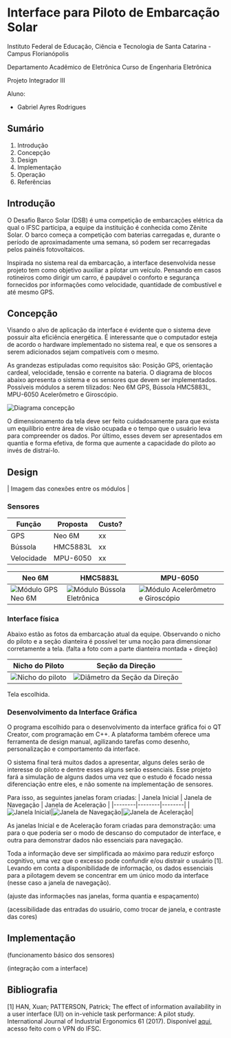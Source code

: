 # Interface para Piloto de Embarcação Solar

Instituto Federal de Educação, Ciência e Tecnologia de Santa Catarina - Campus Florianópolis

Departamento Acadêmico de Eletrônica Curso de Engenharia Eletrônica

Projeto Integrador III

Aluno:

* Gabriel Ayres Rodrigues


## Sumário

1. Introdução
2. Concepção
3. Design
4. Implementação
5. Operação
6. Referências


## Introdução 

O Desafio Barco Solar (DSB) é uma competição de embarcações elétrica da qual o IFSC participa, a equipe da instituição é conhecida como Zênite Solar. O barco começa a competição com baterias carregadas e, durante o período de aproximadamente uma semana, só podem ser recarregadas pelos painéis fotovoltaicos.

Inspirada no sistema real da embarcação, a interface desenvolvida nesse projeto tem como objetivo auxiliar a pilotar um veículo. Pensando em casos rotineiros como dirigir um carro, é paupável o conforto e segurança fornecidos por informações como velocidade, quantidade de combustível e até mesmo GPS.


## Concepção 

Visando o alvo de aplicação da interface é evidente que o sistema deve possuir alta eficiência energética. É interessante que o computador esteja de acordo o hardware implementado no sistema real, e que os sensores a serem adicionados sejam compatíveis com o mesmo.

As grandezas estipuladas como requisitos são: Posição GPS, orientação cardeal, velocidade, tensão e corrente na bateria. O diagrama de blocos abaixo apresenta o sistema e os sensores que devem ser implementados. Possíveis módulos a serem tilizados: Neo 6M GPS, Bússola HMC5883L, MPU-6050 Acelerômetro e Giroscópio.

![Diagrama concepção](https://github.com/ayresgit/Interface_para_Piloto_de_Embarcacao_Solar/blob/5f6bf20e956930dfbec1722abd79817f228a61f0/Imagens/Diagrama_concep%C3%A7%C3%A3o.PNG)

O dimensionamento da tela deve ser feito cuidadosamente para que exista um equilíbrio entre área de visão ocupada e o tempo que o usuário leva para compreender os dados. Por último, esses devem ser apresentados em quantia e forma efetiva, de forma que aumente a capacidade do piloto ao invés de distraí-lo.                       


## Design

| Imagem das conexões entre os módulos |

### Sensores

| Função | Proposta | Custo? |
|--------|----------|--------|
| GPS | Neo 6M | xx |
| Bússola | HMC5883L | xx |
| Velocidade | MPU-6050 | xx |

| Neo 6M | HMC5883L | MPU-6050 |
|--------|--------|--------|
|![Módulo GPS Neo 6M](https://github.com/ayresgit/Interface_para_Piloto_de_Embarcacao_Solar/blob/main/Imagens/Neo%206M.PNG)|![Módulo Bússola Eletrônica](https://github.com/ayresgit/Interface_para_Piloto_de_Embarcacao_Solar/blob/main/Imagens/HMC5883L.PNG)|![Módulo Acelerômetro e Giroscópio](https://github.com/ayresgit/Interface_para_Piloto_de_Embarcacao_Solar/blob/main/Imagens/MPU-6050.PNG)| 

### Interface física

Abaixo estão as fotos da embarcação atual da equipe. Observando o nicho do piloto e a seção dianteira é possível ter uma noção para dimensionar corretamente a tela.
(falta a foto com a parte dianteira montada + direção)

| Nicho do Piloto | Seção da Direção |
|--------|------|
|![Nicho do piloto](https://github.com/ayresgit/Interface_para_Piloto_de_Embarcacao_Solar/blob/899df3555cb04dffced7e3e54e8f571c010092bf/Imagens/Nicho_do_Piloto.png)|![Diâmetro da Seção da Direção](https://github.com/ayresgit/Interface_para_Piloto_de_Embarcacao_Solar/blob/899df3555cb04dffced7e3e54e8f571c010092bf/Imagens/Di%C3%A2metro_Se%C3%A7%C3%A3o_da_Dire%C3%A7%C3%A3o.png)|

Tela escolhida.

### Desenvolvimento da Interface Gráfica

O programa escolhido para o desenvolvimento da interface gráfica foi o QT Creator, com programação em C++. A plataforma também oferece uma ferramenta de design manual, agilizando tarefas como desenho, personalização e comportamento da interface.

O sistema final terá muitos dados a apresentar, alguns deles serão de interesse do piloto e dentre esses alguns serão essenciais. Esse projeto fará a simulação de alguns dados uma vez que o estudo é focado nessa diferenciação entre eles, e não somente na implementação de sensores. 

Para isso, as seguintes janelas foram criadas:
| Janela Inicial | Janela de Navegação | Janela de Aceleração |
|--------|--------|--------|
|![Janela Inicial](https://github.com/ayresgit/Interface_para_Piloto_de_Embarcacao_Solar/blob/d294cd3302df508855f09901d4b271fe2cf03fbe/Imagens/Janela%20Inicial.PNG)|![Janela de Navegação](https://github.com/ayresgit/Interface_para_Piloto_de_Embarcacao_Solar/blob/61b6682b35a1d7ca4e402f20ceda5caa5d7507e7/Imagens/Janela%20Navega%C3%A7%C3%A3o.PNG)|![Janela de Aceleração](https://github.com/ayresgit/Interface_para_Piloto_de_Embarcacao_Solar/blob/d294cd3302df508855f09901d4b271fe2cf03fbe/Imagens/Janela%20Acelera%C3%A7%C3%A3o.PNG)|

As janelas Inicial e de Aceleração foram criadas para demonstração: uma para o que poderia ser o modo de descanso do computador de interface, e outra para demonstrar dados não essenciais para navegação. 

Toda a informação deve ser simplificada ao máximo para reduzir esforço cognitivo, uma vez que o excesso pode confundir e/ou distrair o usuário [1]. Levando em conta a disponibilidade de informação, os dados essenciais para a pilotagem devem se concentrar em um único modo da interface (nesse caso a janela de navegação).

(ajuste das informações nas janelas, forma quantia e espaçamento)

(acessibilidade das entradas do usuário, como trocar de janela, e contraste das cores)


## Implementação

(funcionamento básico dos sensores)

(integração com a interface)

## Bibliografia

[1] HAN, Xuan; PATTERSON, Patrick; The effect of information availability in a user interface (UI) on in-vehicle task performance: A pilot study. International Journal of Industrial Ergonomics 61 (2017). Disponível [aqui,](https://reader.elsevier.com/reader/sd/pii/S0169814117302731?token=7DC00FCEEDEFC402D3D6EA906F4603617028E6641A210E748B19B247E6C2FCBBDEB48597B2F2B649EFB50A7646E7A4F1&originRegion=us-east-1&originCreation=20211208114113) acesso feito com o VPN do IFSC.

